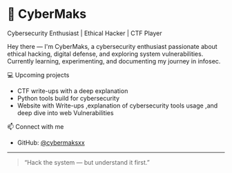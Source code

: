 # 👾 CyberMaks

Cybersecurity Enthusiast | Ethical Hacker | CTF Player

Hey there — I'm CyberMaks, a cybersecurity enthusiast passionate about ethical hacking, digital defense, and exploring system vulnerabilities.  
Currently learning, experimenting, and documenting my journey in infosec.

💻 Upcoming projects
- CTF write-ups with a deep explanation 
- Python tools build for cybersecurity
- Website with Write-ups ,explanation of cybersecurity tools usage ,and deep dive into web Vulnerabilities

📫 Connect with me
- GitHub: [@cybermaksxx](https://github.com/cybermaksxx)

---

> “Hack the system — but understand it first.”

<!--
**cybermaksxx/cybermaksxx** is a ✨ _special_ ✨ repository because its `README.md` (this file) appears on your GitHub profile.

Here are some ideas to get you started:

- 🔭 I’m currently working on ...
- 🌱 I’m currently learning ...
- 👯 I’m looking to collaborate on ...
- 🤔 I’m looking for help with ...
- 💬 Ask me about ...
- 📫 How to reach me: ...
- 😄 Pronouns: ...
- ⚡ Fun fact: ...
-->

